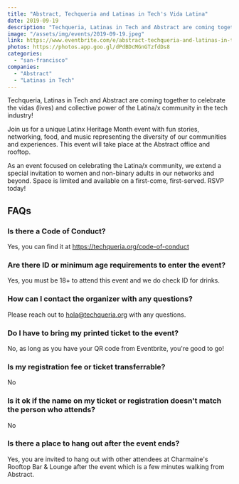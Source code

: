 ```yaml
---
title: "Abstract, Techqueria and Latinas in Tech's Vida Latina"
date: 2019-09-19
description: "Techqueria, Latinas in Tech and Abstract are coming together to celebrate the vidas [lives] and collective power of the Latina/x community in the tech industry!"
image: "/assets/img/events/2019-09-19.jpeg"
link: https://www.eventbrite.com/e/abstract-techqueria-and-latinas-in-techs-vida-latina-tickets-70580077913
photos: https://photos.app.goo.gl/dPdBDcMGnGTzfdDs8
categories:
  - "san-francisco"
companies:
  - "Abstract"
  - "Latinas in Tech"
---
```


Techqueria, Latinas in Tech and Abstract are coming together to celebrate the vidas (lives) and collective power of the Latina/x community in the tech industry!

Join us for a unique Latinx Heritage Month event with fun stories, networking, food, and music representing the diversity of our communities and experiences. This event will take place at the Abstract office and rooftop.

As an event focused on celebrating the Latina/x community, we extend a special invitation to women and non-binary adults in our networks and beyond. Space is limited and available on a first-come, first-served. RSVP today!

## FAQs

### Is there a Code of Conduct?

Yes, you can find it at https://techqueria.org/code-of-conduct

### Are there ID or minimum age requirements to enter the event?

Yes, you must be 18+ to attend this event and we do check ID for drinks.

### How can I contact the organizer with any questions?

Please reach out to hola@techqueria.org with any questions.

### Do I have to bring my printed ticket to the event?

No, as long as you have your QR code from Eventbrite, you're good to go!

### Is my registration fee or ticket transferrable?

No

### Is it ok if the name on my ticket or registration doesn't match the person who attends?

No

### Is there a place to hang out after the event ends?

Yes, you are invited to hang out with other attendees at Charmaine's Rooftop Bar & Lounge after the event which is a few minutes walking from Abstract.
